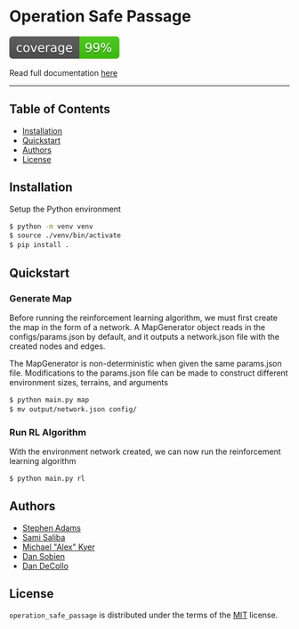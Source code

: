 # Operation Safe Passage

![Coverage](https://github.com/vtnsi/operation-safe-passage/blob/gh-pages/coverage.svg)

Read full documentation [here](vtnsi.github.io/operation-safe-passage)

-----

## Table of Contents

- [Installation](#installation)
- [Quickstart](#quickstart)
- [Authors](#authors)
- [License](#license)

## Installation

Setup the Python environment

```bash
$ python -m venv venv
$ source ./venv/bin/activate
$ pip install .
```

## Quickstart

### Generate Map

Before running the reinforcement learning algorithm, we must first create the map in the form of a network. A MapGenerator object reads in the configs/params.json by default, and it outputs a network.json file with the created nodes and edges.

The MapGenerator is non-deterministic when given the same params.json file. Modifications to the params.json file can be made to construct different environment sizes, terrains, and arguments

```bash
$ python main.py map
$ mv output/network.json config/
```

### Run RL Algorithm

With the environment network created, we can now run the reinforcement learning algorithm

```bash
$ python main.py rl
```

## Authors

* [Stephen Adams](https://nationalsecurity.vt.edu/personnel-directory/adams-stephen.html)
* [Sami Saliba](https://nationalsecurity.vt.edu/personnel-directory/saliba_sami.html)
* [Michael "Alex" Kyer](https://nationalsecurity.vt.edu/personnel-directory/kyer-alex.html)
* [Dan Sobien](https://nationalsecurity.vt.edu/personnel-directory/sobien-daniel.html)
* [Dan DeCollo](https://nationalsecurity.vt.edu/personnel-directory/decollo-dan.html)

## License

`operation_safe_passage` is distributed under the terms of the [MIT](https://spdx.org/licenses/MIT.html) license.